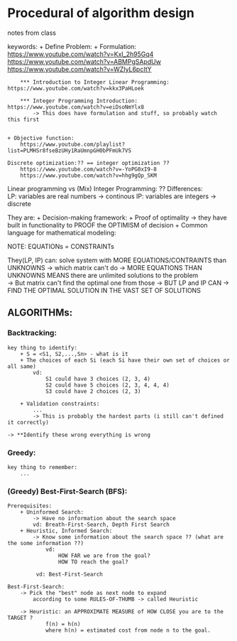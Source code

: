 # Procedural of algorithm design 
notes from class

keywords: 
    + Define Problem: 
    + Formulation: 
        https://www.youtube.com/watch?v=KxI_2h95Gq4
        https://www.youtube.com/watch?v=ABMPgSApdUw
        https://www.youtube.com/watch?v=WZIyL6pcItY

        *** Introduction to Integer Linear Programming: https://www.youtube.com/watch?v=kkx3PaHLoek

        *** Integer Programming Introduction: https://www.youtube.com/watch?v=eiDsoNmYlx8
            -> This does have formulation and stuff, so probably watch this first 


    + Objective function:   
        https://www.youtube.com/playlist?list=PLMHSr8fseBzUHy1RaUmnpGH0bPFmUk7VS

    Discrete optimization:?? == integer optimization ??  
        https://www.youtube.com/watch?v=-YoPG0xI9-8 
        https://www.youtube.com/watch?v=hhg9gQp_SKM

Linear programming vs (Mix) Integer Programming: ?? 
    Differences:  
        LP: variables are real numbers -> continous
        IP: variables are integers -> discrete 

They are:
    + Decision-making framework:
    + Proof of optimality 
        -> they have built in functionality to PROOF the OPTIMISM of decision
    + Common language for mathematical modeling: 

NOTE: 
    EQUATIONs = CONSTRAINTs

They(LP, IP) can: 
    solve system with MORE EQUATIONS/CONTRAINTS than UNKNOWNS 
        -> which matrix can't do 
    -> MORE EQUATIONS THAN UNKNOWNS MEANS there are unlimited solutions to the problem  
    -> But matrix can't find the optimal one from those 
    -> BUT LP and IP CAN -> FIND THE OPTIMAL SOLUTION IN THE VAST SET OF SOLUTIONS 


## ALGORITHMs: 
### Backtracking: 
    key thing to identify: 
        + S = <S1, S2,...,Sn> - what is it 
        + The choices of each Si (each Si have their own set of choices or all same)
            vd: 
                S1 could have 3 choices (2, 3, 4)
                S2 could have 5 choices (2, 3, 4, 4, 4)
                S3 could have 2 choices (2, 3)

        + Validation constraints: 
            ... 
            -> This is probably the hardest parts (i still can't defined it correctly)

    -> **Identify these wrong everything is wrong


### Greedy: 
    key thing to remember: 
        ...

### (Greedy) Best-First-Search (BFS): 
    Prerequisites: 
        + Uninformed Search: 
            -> Have no information about the search space 
            vd: Breath-First-Search, Depth First Search 
        + Heuristic, Informed Search: 
            -> Know some information about the search space ?? (what are the some information ??)
                vd: 
                    HOW FAR we are from the goal? 
                    HOW TO reach the goal?

             vd: Best-First-Search

    Best-First-Search: 
        -> Pick the "best" node as next node to expand 
            according to some RULES-OF-THUMB -> called Heuristic

        -> Heuristic: an APPROXIMATE MEASURE of HOW CLOSE you are to the TARGET ? 
                f(n) = h(n)
                where h(n) = estimated cost from node n to the goal. 
